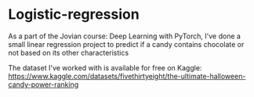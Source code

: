 # Logistic-regression
As a part of the Jovian course: Deep Learning with PyTorch, I've done a small linear regression project to predict if a candy contains chocolate or not based on its other characteristics 

The dataset I've worked with is available for free on Kaggle: https://www.kaggle.com/datasets/fivethirtyeight/the-ultimate-halloween-candy-power-ranking

